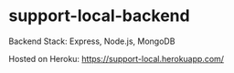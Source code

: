 # support-local-backend

Backend Stack: Express, Node.js, MongoDB

Hosted on Heroku: https://support-local.herokuapp.com/
